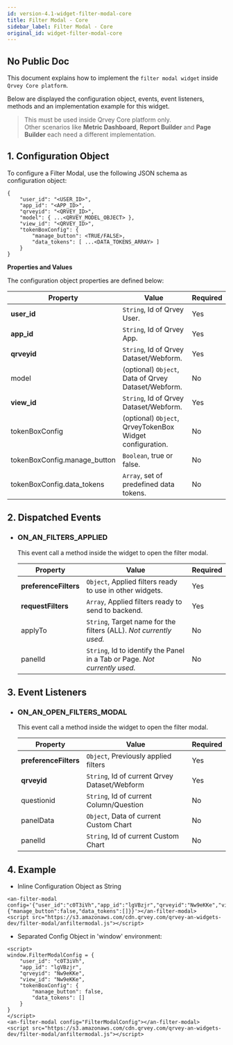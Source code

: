 ```yaml
---
id: version-4.1-widget-filter-modal-core
title: Filter Modal - Core
sidebar_label: Filter Modal - Core
original_id: widget-filter-modal-core
---
```


## No Public Doc

This document explains how to implement the `filter modal widget` inside `Qrvey Core platform`.

Below are displayed the configuration object, events, event listeners, methods and an implementation example for this widget.

> This must be used inside Qrvey Core platform only. <br/>Other scenarios like **Metric Dashboard**, **Report Builder** and **Page Builder** each need a different implementation.

## 1. Configuration Object
To configure a Filter Modal, use the following JSON schema as configuration object:

``` 
{
    "user_id": "<USER_ID>",
    "app_id": "<APP_ID>",
    "qrveyid": "<QRVEY_ID>",
    "model": { ...<QRVEY_MODEL_OBJECT> },
    "view_id": "<QRVEY_ID>",
    "tokenBoxConfig": {
        "manage_button": <TRUE/FALSE>,
        "data_tokens": [ ...<DATA_TOKENS_ARRAY> ]
    }
}
``` 

**Properties and Values**

The configuration object properties are defined below:


| **Property** | **Value** | **Required** |
|---|---|---|
| **user_id** | `String`, Id of Qrvey User. | Yes |
| **app_id** | `String`, Id of Qrvey App. | Yes |
| **qrveyid** | `String`, Id of Qrvey Dataset/Webform. | Yes |
| model | (optional) `Object`, Data of Qrvey Dataset/Webform. | No |
| **view_id** | `String`, Id of Qrvey Dataset/Webform. | Yes |
| tokenBoxConfig| (optional) `Object`, QrveyTokenBox Widget configuration. | No |
| tokenBoxConfig.manage_button | `Boolean`, true or false. | No |
| tokenBoxConfig.data_tokens | `Array`, set of predefined data tokens. | No |


## 2. Dispatched Events

* ### ON_AN_FILTERS_APPLIED
    This event call a method inside the widget to open the filter modal.

    | **Property**      | **Value**                                                          | **Required** |
    |-------------------|--------------------------------------------------------------------|----------|
    | **preferenceFilters** | `Object`, Applied filters ready to use in other widgets.                   | Yes      |
    | **requestFilters**    | `Array`, Applied filters ready to send to backend.                         | Yes      |
    | applyTo           | `String`, Target name for the filters (ALL). _Not currently used._         | No       |
    | panelId         | `String`, Id to identify the Panel in a Tab or Page. _Not currently used._ | No       |

## 3. Event Listeners

* ### ON\_AN\_OPEN\_FILTERS\_MODAL

    This event call a method inside the widget to open the filter modal.

    | **Property** | **Value** | **Required** |
    | --- | --- | --- |
    | **preferenceFilters** | `Object`, Previously applied filters | Yes |
    | **qrveyid** | `String`, Id of current Qrvey Dataset/Webform | Yes |
    | questionid | `String`, Id of current Column/Question | No |
    | panelData | `Object`, Data of current Custom Chart | No |
    | panelId | `String`, Id of current Custom Chart | No |


## 4. Example

* Inline Configuration Object as String
```
<an-filter-modal config='{"user_id":"c0T3iVh","app_id":"lgVBzjr","qrveyid":"Nw9eKKe","view_id":"Nw9eKKe","tokenBoxConfig":{"manage_button":false,"data_tokens":[]}}'></an-filter-modal>
<script src="https://s3.amazonaws.com/cdn.qrvey.com/qrvey-an-widgets-dev/filter-modal/anfiltermodal.js"></script>
```

* Separated Config Object in 'window' environment:
```
<script>
window.FilterModalConfig = {
    "user_id": "c0T3iVh",
    "app_id": "lgVBzjr",
    "qrveyid": "Nw9eKKe",
    "view_id": "Nw9eKKe",
    "tokenBoxConfig": {
        "manage_button": false,
        "data_tokens": []
    }
}
</script>
<an-filter-modal config="FilterModalConfig"></an-filter-modal>
<script src="https://s3.amazonaws.com/cdn.qrvey.com/qrvey-an-widgets-dev/filter-modal/anfiltermodal.js"></script>
```
